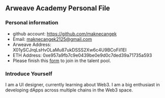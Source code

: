 ## Arweave Academy Personal File

### Personal information

- github account: https://github.com/maknecangek
- Email: maknecangek2125@gmail.com
- Arweave Address: X01ySCJrqLsHvOLaMu87ukDSSS2Xw6c4U9BCoFil1EI
- ETH Address: 0xe957a9fb7c9e0439be0e9d0c7ded39a71735a593
- Please finish this [form](https://docs.google.com/forms/d/e/1FAIpQLSfWA5fIIcBgmRppm3jNz5vmf9Mai_QMVil-2pO4r7YKn_Zhtw/viewform?usp=sf_link) to join in the talent pool.

### Introduce Yourself
I am a UI designer, currently learning about Web3. I am a big enthusiast in developing dApps across multiple chains in the Web3 space.